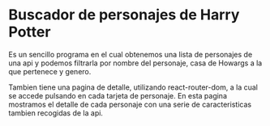 # Buscador de personajes de Harry Potter

Es un sencillo programa en el cual obtenemos una lista de personajes de una api y podemos filtrarla por nombre del personaje, casa de Howargs a la que pertenece y genero.

Tambien tiene una pagina de detalle, utilizando react-router-dom, a la cual se accede pulsando en cada tarjeta de personaje. En esta pagina mostramos el detalle de cada personaje con una serie de caracteristicas tambien recogidas de la api.




